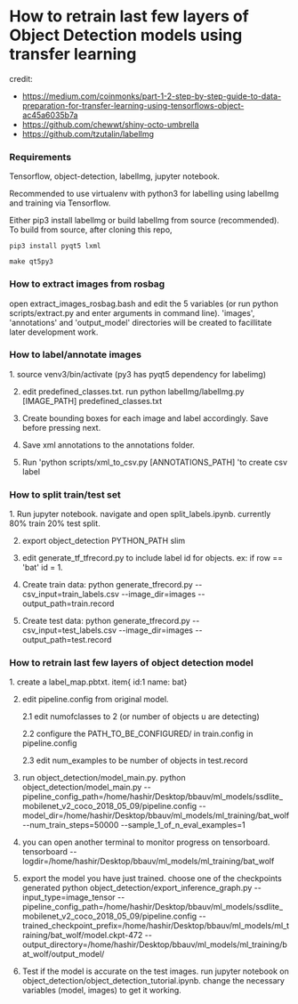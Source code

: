 <h1>How to retrain last few layers of Object Detection models using transfer learning</h1>

credit: 
- https://medium.com/coinmonks/part-1-2-step-by-step-guide-to-data-preparation-for-transfer-learning-using-tensorflows-object-ac45a6035b7a
- https://github.com/chewwt/shiny-octo-umbrella
- https://github.com/tzutalin/labelImg

<h3>Requirements</h3>
Tensorflow, object-detection, labelImg, jupyter notebook.

Recommended to use virtualenv with python3 for labelling using labelImg and training via Tensorflow.

Either pip3 install labelImg or build labelImg from source (recommended). To build from source, after cloning this repo,

`pip3 install pyqt5 lxml`

`make qt5py3`

<h3>How to extract images from rosbag</h3>
open extract_images_rosbag.bash and edit the 5 variables (or run python scripts/extract.py and enter arguments in command line). 'images', 'annotations'
and 'output_model' directories will be created to facillitate later development work.

<h3>How to label/annotate images</h3>
1. source venv3/bin/activate (py3 has pyqt5 dependency for labelimg)

2. edit predefined_classes.txt. run python labelImg/labelImg.py [IMAGE_PATH] predefined_classes.txt

3. Create bounding boxes for each image and label accordingly. Save before pressing next.

4. Save xml annotations to the annotations folder.

5. Run 'python scripts/xml_to_csv.py [ANNOTATIONS_PATH] 'to create csv label

<h3>How to split train/test set</h3>
1. Run jupyter notebook. navigate and open split_labels.ipynb. currently 80% train 20% test split.

2. export object_detection PYTHON_PATH slim

3. edit generate_tf_tfrecord.py to include label id for objects. ex: if row == 'bat' id = 1.

4. Create train data:
  python generate_tfrecord.py --csv_input=train_labels.csv  --image_dir=images --output_path=train.record

5. Create test data:
  python generate_tfrecord.py --csv_input=test_labels.csv --image_dir=images --output_path=test.record

<h3> How to retrain last few layers of object detection model </h3>
1. create a label_map.pbtxt. item{
				    id:1
				    name: bat}

2. edit pipeline.config from original model. 

    2.1 edit numofclasses to 2 (or number of objects u are detecting)
    
    2.2 configure the PATH_TO_BE_CONFIGURED/ in train.config in pipeline.config
    
    2.3 edit num_examples to be number of objects in test.record

3. run object_detection/model_main.py. python object_detection/model_main.py     --pipeline_config_path=/home/hashir/Desktop/bbauv/ml_models/ssdlite_mobilenet_v2_coco_2018_05_09/pipeline.config     --model_dir=/home/hashir/Desktop/bbauv/ml_models/ml_training/bat_wolf     --num_train_steps=50000     --sample_1_of_n_eval_examples=1

4. you can open another terminal to monitor progress on tensorboard. tensorboard --logdir=/home/hashir/Desktop/bbauv/ml_models/ml_training/bat_wolf

5. export the model you have just trained. choose one of the checkpoints generated
    python object_detection/export_inference_graph.py     --input_type=image_tensor     --pipeline_config_path=/home/hashir/Desktop/bbauv/ml_models/ssdlite_mobilenet_v2_coco_2018_05_09/pipeline.config     --trained_checkpoint_prefix=/home/hashir/Desktop/bbauv/ml_models/ml_training/bat_wolf/model.ckpt-472    --output_directory=/home/hashir/Desktop/bbauv/ml_models/ml_training/bat_wolf/output_model/

6. Test if the model is accurate on the test images. run jupyter notebook on object_detection/object_detection_tutorial.ipynb. change the necessary variables (model, images) to get it working.




